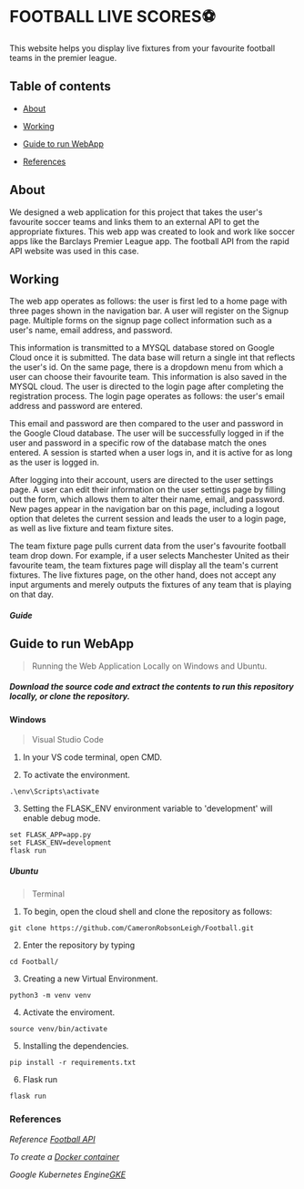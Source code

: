 # FOOTBALL LIVE SCORES⚽
This website helps you display live fixtures from your favourite football teams in the premier league.

## Table of contents

* [About](#About "Goto About")

* [Working](#Working )

* [Guide to run WebApp](#Guide)

* [References](#References)


 

      
  

## About 
  
 We designed a web application for this project that takes the user's favourite soccer teams and links them to an external API to get the appropriate fixtures. This web app was created to look and work like soccer apps like the Barclays Premier League app. The football API from the rapid API website was used in this case.


## Working
 
The web app operates as follows: the user is first led to a home page with three pages shown in the navigation bar. A user will register on the Signup page. Multiple forms on the signup page collect information such as a user's name, email address, and password.

This information is transmitted to a MYSQL database stored on Google Cloud once it is submitted. The data base will return a single int that reflects the user's id. On the same page, there is a dropdown menu from which a user can choose their favourite team.
This information is also saved in the MYSQL cloud. The user is directed to the login page after completing the registration process. The login page operates as follows: the user's email address and password are entered.

This email and password are then compared to the user and password in the Google Cloud database. The user will be successfully logged in if the user and password in a specific row of the database match the ones entered. A session is started when a user logs in, and it is active for as long as the user is logged in.

After logging into their account, users are directed to the user settings page. A user can edit their information on the user settings page by filling out the form, which allows them to alter their name, email, and password. New pages appear in the navigation bar on this page, including a logout option that deletes the current session and leads the user to a login page, as well as live fixture and team fixture sites.


The team fixture page pulls current data from the user's favourite football team drop down. For example, if a user selects Manchester United as their favourite team, the team fixtures page will display all the team's current fixtures. The live fixtures page, on the other hand, does not accept any input arguments and merely outputs the fixtures of any team that is playing on that day.  

##### Guide
## Guide to run WebApp
> Running the Web Application Locally on Windows and Ubuntu.

##### Download the source code and extract the contents to run this repository locally, or clone the repository.

#### Windows
> Visual Studio Code

1. In your VS code terminal, open CMD.

2. To activate the environment.
```
.\env\Scripts\activate

```
3. Setting the FLASK_ENV environment variable to 'development' will
  enable debug mode.
  
```
set FLASK_APP=app.py
set FLASK_ENV=development
flask run
```

##### Ubuntu
> Terminal

1. To begin, open the cloud shell and clone the repository as follows:
```
git clone https://github.com/CameronRobsonLeigh/Football.git

```
2. Enter the repository by typing
```
cd Football/
```
3. Creating a new Virtual Environment.
```
python3 -m venv venv
```
4. Activate the enviroment.
```
source venv/bin/activate
```
5. Installing the dependencies.
```
pip install -r requirements.txt
````
6. Flask run
```
flask run
```



### References 

*Reference [Football API](https://www.api-football.com/)*

*To create a [Docker container](https://docs.github.com/en/github-ae@latest/actions/creating-actions/creating-a-docker-container-action#creating-a-dockerfile)*

*Google Kubernetes Engine[GKE](https://cloud.google.com/kubernetes-engine/docs/tutorials/hello-app)*


